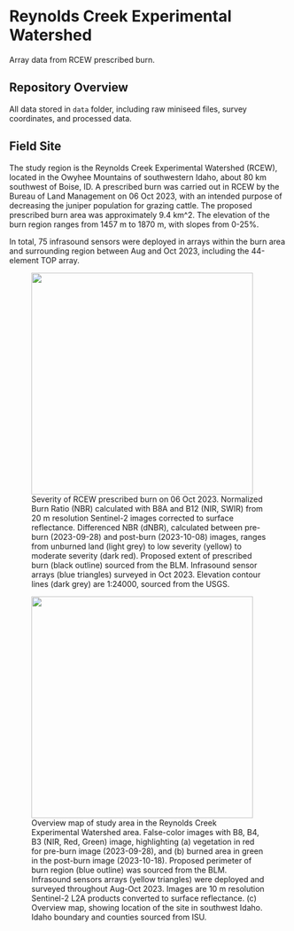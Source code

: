 # Reynolds Creek Experimental Watershed
Array data from RCEW prescribed burn.


## Repository Overview

All data stored in `data` folder, including raw miniseed files, survey coordinates, and processed data.



## Field Site
The study region is the Reynolds Creek Experimental Watershed (RCEW), located in the Owyhee Mountains of southwestern Idaho, about 80 km southwest of Boise, ID. A prescribed burn was carried out in RCEW by the Bureau of Land Management on 06 Oct 2023, with an intended purpose of decreasing the juniper population for grazing cattle. The proposed prescribed burn area was approximately 9.4 km^2. The elevation of the burn region ranges from 1457 m to 1870 m, with slopes from 0-25%.

In total, 75 infrasound sensors were deployed in arrays within the burn area and surrounding region between Aug and Oct 2023, including the 44-element TOP array.


<p align="center">
<figure>
    <img src="/figures/Burn_Severity.png" width="400">
    <figcaption> Severity of RCEW prescribed burn on 06 Oct 2023. Normalized Burn Ratio (NBR) calculated with B8A and B12 (NIR, SWIR) from 20 m resolution Sentinel-2 images corrected to surface reflectance. Differenced NBR (dNBR), calculated between pre-burn (2023-09-28) and post-burn (2023-10-08) images, ranges from unburned land (light grey) to low severity (yellow) to moderate severity (dark red). Proposed extent of prescribed burn (black outline) sourced from the BLM. Infrasound sensor arrays (blue triangles) surveyed in Oct 2023. Elevation contour lines (dark grey) are 1:24000, sourced from the USGS. </figcaption>
</figure>
</p>


<p align="center">
<figure>
    <img src="/figures/Overview_Map.png" width="400">
    <figcaption> Overview map of study area in the Reynolds Creek Experimental Watershed area. False-color images with B8, B4, B3 (NIR, Red, Green) image, highlighting (a) vegetation in red for pre-burn image (2023-09-28), and (b) burned area in green in the post-burn image (2023-10-18). Proposed perimeter of burn region (blue outline) was sourced from the BLM. Infrasound sensors arrays (yellow triangles) were deployed and surveyed throughout Aug-Oct 2023. Images are 10 m resolution Sentinel-2 L2A products converted to surface reflectance. (c) Overview map, showing location of the site in southwest Idaho. Idaho boundary and counties sourced from ISU. </figcaption>
</figure>
</p>


